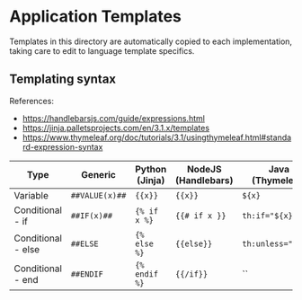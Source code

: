 # Application Templates

Templates in this directory are automatically copied to each implementation, taking care to edit to language template specifics. 

## Templating syntax

References: 

 * <https://handlebarsjs.com/guide/expressions.html>
 * <https://jinja.palletsprojects.com/en/3.1.x/templates>
 * <https://www.thymeleaf.org/doc/tutorials/3.1/usingthymeleaf.html#standard-expression-syntax>


| Type               | Generic        | Python (Jinja) | NodeJS (Handlebars) | Java (Thymeleaf)   |
|--------------------|----------------|----------------|---------------------|--------------------|
| Variable           | `##VALUE(x)##` | `{{x}}`        | `{{x}}`             | `${x}`             |
| Conditional - if   | `##IF(x)##`    | `{% if x %}`   | `{{# if x }}`       | `th:if="${x}"`     |
| Conditional - else | `##ELSE`       | `{% else %}`   | `{{else}}`          | `th:unless="${x}"` |
| Conditional - end  | `##ENDIF`      | `{% endif %}`  | `{{/if}}`           | ``                 |

